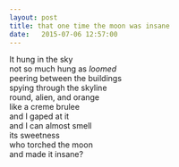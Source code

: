 ```yaml
--- 
layout: post
title: that one time the moon was insane
date:   2015-07-06 12:57:00
--- 
```


It hung in the sky    
not so much hung as *loomed*    
peering between the buildings    
spying through the skyline     
round, alien, and orange    
like a creme brulee    
and I gaped at it     
and I can almost smell     
its sweetness    
who torched the moon    
and made it insane?    